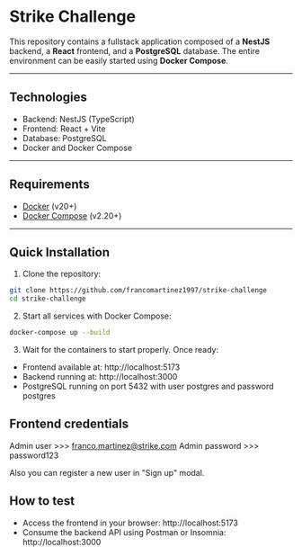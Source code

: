 # Strike Challenge

This repository contains a fullstack application composed of a **NestJS** backend, a **React** frontend, and a **PostgreSQL** database. The entire environment can be easily started using **Docker Compose**.

---

## Technologies

- Backend: NestJS (TypeScript)  
- Frontend: React + Vite  
- Database: PostgreSQL  
- Docker and Docker Compose  

---

## Requirements

- [Docker](https://docs.docker.com/get-docker/) (v20+)  
- [Docker Compose](https://docs.docker.com/compose/) (v2.20+)  

---

## Quick Installation

1. Clone the repository:

```bash
git clone https://github.com/francomartinez1997/strike-challenge
cd strike-challenge
```

2. Start all services with Docker Compose:
```bash
docker-compose up --build
```

3. Wait for the containers to start properly. Once ready:
- Frontend available at: http://localhost:5173
- Backend running at: http://localhost:3000
- PostgreSQL running on port 5432 with user postgres and password postgres

## Frontend credentials
Admin user     >>>  franco.martinez@strike.com
Admin password >>>  password123

Also you can register a new user in "Sign up" modal.

## How to test
- Access the frontend in your browser: http://localhost:5173
- Consume the backend API using Postman or Insomnia: http://localhost:3000
